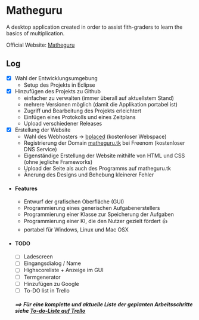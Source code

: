 # Matheguru
A desktop application created in order to assist fith-graders to learn the basics of multiplication.

Official Website: [Matheguru](http://matheguru.tk/)

## Log
- [x] Wahl der Entwicklungsumgebung
  - Setup des Projekts in Eclipse
- [x] Hinzufügen des Projekts zu Github
  - einfacher zu verwalten (immer überall auf aktuellstem Stand)
  - mehrere Versionen möglich (damit die Applikation portabel ist)
  - Zugriff und Bearbeitung des Projekts erleichtert
  - Einfügen eines Protokolls und eines Zeitplans
  - Upload verschiedener Releases
- [x] Erstellung der Website
  - Wahl des Webhosters -> [bplaced](http://www.bplaced.net/) (kostenloser Webspace)
  - Registrierung der Domain [matheguru.tk](http://matheguru.tk/) bei Freenom (kostenloser DNS Service)
  - Eigenständige Erstellung der Website mithilfe von HTML und CSS (ohne jegliche Frameworks)
  - Upload der Seite als auch des Programms auf matheguru.tk
  - Änerung des Designs und Behebung kleinerer Fehler
- #### Features
  - Entwurf der grafischen Oberfläche (GUI)
  - Programmierung eines generischen Aufgabenerstellers
  - Programmierung einer Klasse zur Speicherung der Aufgaben
  - Programmierung einer KI, die den Nutzer gezielt fördert :+1:
  - portabel für Windows, Linux und Mac OSX 
- #### TODO
  - [ ] Ladescreen
  - [ ] Eingangsdialog / Name
  - [ ] Highscoreliste + Anzeige im GUI
  - [ ] Termgenerator
  - [ ] Hinzufügen zu Google
  - [ ] To-DO list in Trello
  ##### ==> Für eine komplette und aktuelle Liste der geplanten Arbeitsschritte siehe [To-do-Liste auf Trello](https://trello.com/b/rFxNzqG5)
